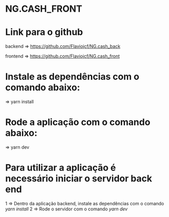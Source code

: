 # NG.CASH_FRONT

# Link para o github

backend => https://github.com/Flaviojcf/NG.cash_back

frontend => https://github.com/Flaviojcf/NG.cash_front


# Instale as dependências com o comando abaixo:
=> yarn install

# Rode a aplicação com o comando abaixo:
=> yarn dev

# Para utilizar a aplicação é necessário iniciar o servidor back end
1 => Dentro da aplicação backend, instale as dependências com o comando *yarn install*
2 => Rode o servidor com o comando *yarn dev*